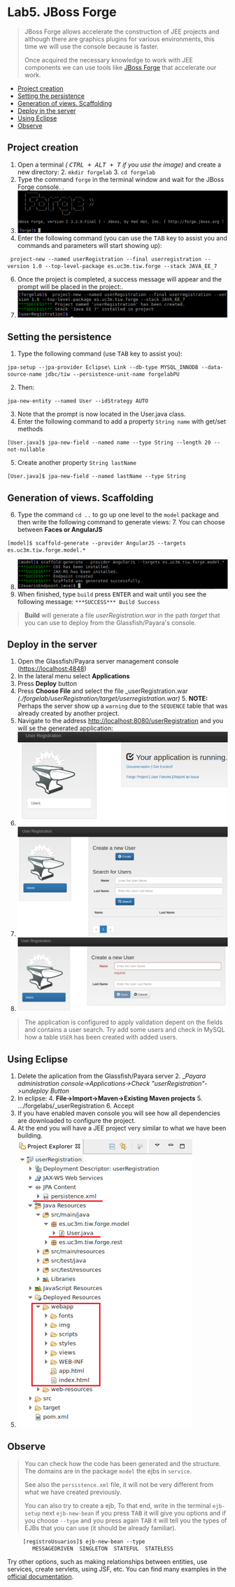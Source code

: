 # Lab5. JBoss Forge

> JBoss Forge allows  accelerate the construction of JEE projects and although there are graphics plugins for various environments, this time we will use the console because is faster.
>
> Once acquired the necessary knowledge to work with JEE components we can use tools like [JBoss Forge](https://forge.jboss.org) that accelerate our work.

<!-- MarkdownTOC -->

- [Project creation](#project-creation)
- [Setting the persistence](#setting-the-persistence)
- [Generation of views. Scaffolding](#generation-of-views-scaffolding)
- [Deploy in the server](#deploy-in-the-server)
- [Using Eclipse](#using-eclipse)
- [Observe](#observe)


<!-- /MarkdownTOC -->


## Project creation

1. Open a terminal  _( <kbd>CTRL + ALT + T</kbd> if you use the image)_ and create a new directory:
    2. `mkdir forgelab`
    3. `cd forgelab`
3. Type the command `forge` in the terminal window and wait for the JBoss Forge console. .
4. ![](images/Imagen1.png)
5.  Enter the following command (you can use the <kbd>TAB</kbd> key to assist you and commands and parameters will start showing up):

```
 project-new --named userRegistration --final userregistration --version 1.0 --top-level-package es.uc3m.tiw.forge --stack JAVA_EE_7
```

6. Once the project is completed,  a success message will appear and the prompt will be placed in the project:. 
7. ![](images/Imagen2Eng.png)


## Setting the persistence

1. Type the following command (use <kbd>TAB</kbd> key to assist you):

```
jpa-setup --jpa-provider Eclipse\ Link --db-type MYSQL_INNODB --data-source-name jdbc/tiw --persistence-unit-name forgelabPU 
```

2. Then:

```
jpa-new-entity --named User --idStrategy AUTO
```

3. Note that the prompt is now located in the User.java class.
4. Enter the following command to add a property `String name` with get/set methods

```
[User.java]$ jpa-new-field --named name --type String --length 20 --not-nullable 
```

5. Create another property `String lastName`

```
[User.java]$ jpa-new-field --named lastName --type String

```

## Generation of views. Scaffolding

6. Type the command `cd ..` to go up one level to the `model` package and then write the following command to generate views:
    7. You can choose between  __Faces or AngularJS__

```
[model]$ scaffold-generate --provider AngularJS --targets es.uc3m.tiw.forge.model.*  
```
8. ![](images/Imagen3.png)
9. When finished, type `build` press <kbd>ENTER</kbd> and wait until you see the following message: `***SUCCESS*** Build Success`
> __Build__ will generate a file _userRegistration.war_ in the path _target_ that you can use to deploy from the Glassfish/Payara's console.
> 

## Deploy in the server

1. Open the Glassfish/Payara server management console ([https://localhost:4848](https://localhost:4848))
2. In the lateral menu select __Applications__
3. Press __Deploy__ button
4. Press  __Choose File__ and select the file _userRegistration.war _(./forgelab/userRegistration/target/userregistration.war)_
    5. __NOTE:__ Perhaps the server show up a `warning` due to the `SEQUENCE` table that was already created by another project.
5. Navigate to the address [http://localhost:8080/userRegistration](http://localhost:8080/userRegistration) and you will se the generated application:
6. ![](images/Imagen4Eng.png)
7. ![](images/Imagen5Eng.png)
8. ![](images/Imagen6Eng.png)

> The application is configured to apply validation depent on the fields and contains a user search.
> Try add some users and check in MySQL how a table `USER` has been created with added users.

## Using Eclipse

1. Delete the aplication from the Glassfish/Payara server
    2. __Payara administration console->Applications->Check "_userRegistration"->undeploy Button__
3. In eclipse:
    4. __File->Import->Maven->Existing Maven projects__
    5. .../forgelabs/_userRegistration
    6. Accept
7. If you have enabled maven console you will see how all dependencies are downloaded to configure the project.
8. At the end you will have a JEE project very similar to what we have been building.
9. ![](images/Imagen7eng.png)

## Observe

>
> You can check how the code has been generated and the structure. The domains are in the package `model` the ejbs in `service`.
>
> See also the `persistence.xml` file, it will not be very different from what we have created previously.
>
> You can also try to create a ejb, To that end, write in the terminal `ejb-setup` next `ejb-new-bean` if you press <kbd>TAB</kbd>  it will give you options and if you choose `--type` and you press  again <kbd>TAB</kbd> it will tell you the types of EJBs that you can use (it should be already familiar).
>

         [registroUsuarios]$ ejb-new-bean --type
            MESSAGEDRIVEN  SINGLETON  STATEFUL  STATELESS

Try other options, such as making relationships between entities, use services, create servlets, using JSF, etc. You can find many examples in the [official documentation](https://forge.jboss.org/documentation).

